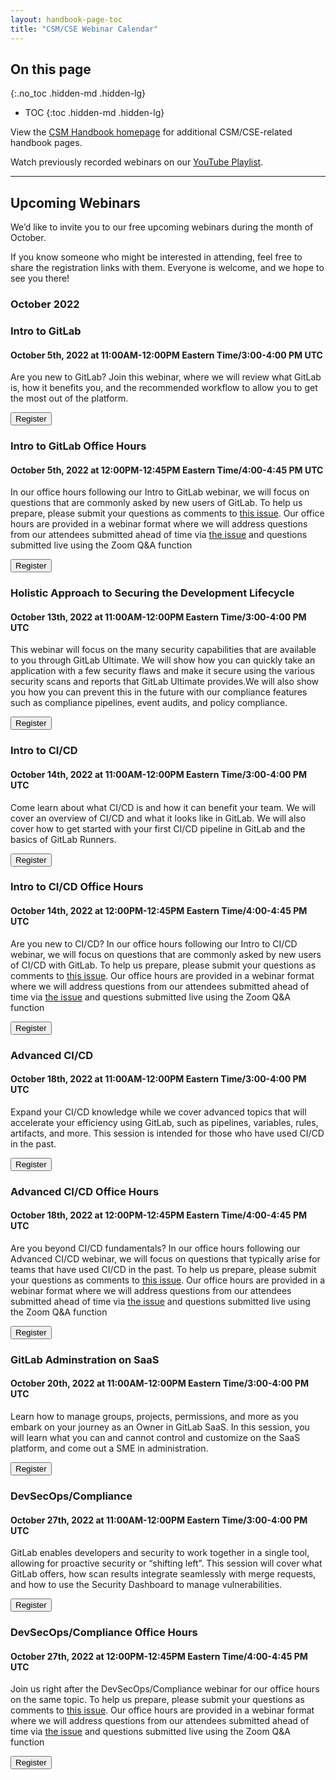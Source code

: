 ```yaml
---
layout: handbook-page-toc
title: "CSM/CSE Webinar Calendar"
---
```

## On this page
{:.no_toc .hidden-md .hidden-lg}

- TOC
{:toc .hidden-md .hidden-lg}

View the [CSM Handbook homepage](/handbook/customer-success/csm/) for additional CSM/CSE-related handbook pages.

Watch previously recorded webinars on our [YouTube Playlist](https://www.youtube.com/playlist?list=PL05JrBw4t0Kpczt4pRtyF147Uvn2bGGvq).

---

## Upcoming Webinars

We’d like to invite you to our free upcoming webinars during the month of October.

If you know someone who might be interested in attending, feel free to share the registration links with them. Everyone is welcome, and we hope to see you there!

### October 2022

### Intro to GitLab
#### October 5th, 2022 at 11:00AM-12:00PM Eastern Time/3:00-4:00 PM UTC

Are you new to GitLab? Join this webinar, where we will review what GitLab is, how it benefits you, and the recommended workflow to allow you to get the most out of the platform.
 
[<button class="btn btn-primary" type="button">Register</button>](https://gitlab.zoom.us/webinar/register/WN_BP6rcGcwRh6IERVmQpbkXA)

### Intro to GitLab Office Hours
#### October 5th, 2022 at 12:00PM-12:45PM Eastern Time/4:00-4:45 PM UTC

In our office hours following our Intro to GitLab webinar, we will focus on questions that are commonly asked by new users of GitLab. To help us prepare, please submit your questions as comments to [this issue](https://gitlab.com/gitlab-com/scale-cse-office-hours/-/issues/1). Our office hours are provided in a webinar format where we will address questions from our attendees submitted ahead of time via [the issue](https://gitlab.com/gitlab-com/scale-cse-office-hours/-/issues/1) and questions submitted live using the Zoom Q&A function

[<button class="btn btn-primary" type="button">Register</button>](https://gitlab.zoom.us/webinar/register/WN_-9NWyZpSQOCRhmmT9EaV7Q)

### Holistic Approach to Securing the Development Lifecycle
#### October 13th, 2022 at 11:00AM-12:00PM Eastern Time/3:00-4:00 PM UTC

This webinar will focus on the many security capabilities that are available to you through GitLab Ultimate. We will show how you can quickly take an application with a few security flaws and make it secure using the various security scans and reports that GitLab Ultimate provides.We will also show you how you can prevent this in the future with our compliance features such as compliance pipelines, event audits, and policy compliance.
 
[<button class="btn btn-primary" type="button">Register</button>](https://gitlab.zoom.us/webinar/register/WN_6GLZk2LrTnypPFbY-4qeng)

### Intro to CI/CD
#### October 14th, 2022 at 11:00AM-12:00PM Eastern Time/3:00-4:00 PM UTC

Come learn about what CI/CD is and how it can benefit your team. We will cover an overview of CI/CD and what it looks like in GitLab. We will also cover how to get started with your first CI/CD pipeline in GitLab and the basics of GitLab Runners.
 
[<button class="btn btn-primary" type="button">Register</button>](https://gitlab.zoom.us/webinar/register/WN_PeY0d4XDRDq91m8bR4CW-A)

### Intro to CI/CD Office Hours
#### October 14th, 2022 at 12:00PM-12:45PM Eastern Time/4:00-4:45 PM UTC

Are you new to CI/CD? In our office hours following our Intro to CI/CD webinar, we will focus on questions that are commonly asked by new users of CI/CD with GitLab. To help us prepare, please submit your questions as comments to [this issue](https://gitlab.com/gitlab-com/scale-cse-office-hours/-/issues/2). Our office hours are provided in a webinar format where we will address questions from our attendees submitted ahead of time via [the issue](https://gitlab.com/gitlab-com/scale-cse-office-hours/-/issues/2) and questions submitted live using the Zoom Q&A function

[<button class="btn btn-primary" type="button">Register</button>](https://gitlab.zoom.us/webinar/register/WN_Z1mI48RETCy6ScYIGSP0GQ)

### Advanced CI/CD
#### October 18th, 2022 at 11:00AM-12:00PM Eastern Time/3:00-4:00 PM UTC

Expand your CI/CD knowledge while we cover advanced topics that will accelerate your efficiency using GitLab, such as pipelines, variables, rules, artifacts, and more. This session is intended for those who have used CI/CD in the past.
 
[<button class="btn btn-primary" type="button">Register</button>](https://gitlab.zoom.us/webinar/register/WN_sZYEaYg8S4i3cgkzi9MHuw)

### Advanced CI/CD Office Hours
#### October 18th, 2022 at 12:00PM-12:45PM Eastern Time/4:00-4:45 PM UTC

Are you beyond CI/CD fundamentals? In our office hours following our Advanced CI/CD webinar, we will focus on questions that typically arise for teams that have used CI/CD in the past. To help us prepare, please submit your questions as comments to [this issue](https://gitlab.com/gitlab-com/scale-cse-office-hours/-/issues/3). Our office hours are provided in a webinar format where we will address questions from our attendees submitted ahead of time via [the issue](https://gitlab.com/gitlab-com/scale-cse-office-hours/-/issues/3) and questions submitted live using the Zoom Q&A function

[<button class="btn btn-primary" type="button">Register</button>](https://gitlab.zoom.us/webinar/register/WN_NzyK7sTcTWanLNsVTcG9Iw)

### GitLab Adminstration on SaaS
#### October 20th, 2022 at 11:00AM-12:00PM Eastern Time/3:00-4:00 PM UTC

Learn how to manage groups, projects, permissions, and more as you embark on your journey as an Owner in GitLab SaaS. In this session, you will learn what you can and cannot control and customize on the SaaS platform, and come out a SME in administration.
 
[<button class="btn btn-primary" type="button">Register</button>](https://gitlab.zoom.us/webinar/register/WN_AOEEvVMQQW2jN4Ok89VUJQ)

### DevSecOps/Compliance
#### October 27th, 2022 at 11:00AM-12:00PM Eastern Time/3:00-4:00 PM UTC

GitLab enables developers and security to work together in a single tool, allowing for proactive security or “shifting left”. This session will cover what GitLab offers, how scan results integrate seamlessly with merge requests, and how to use the Security Dashboard to manage vulnerabilities.
 
[<button class="btn btn-primary" type="button">Register</button>](https://gitlab.zoom.us/webinar/register/WN_CPl3Yw1JRo6pKNrx8Ej8uw)

### DevSecOps/Compliance Office Hours
#### October 27th, 2022 at 12:00PM-12:45PM Eastern Time/4:00-4:45 PM UTC

Join us right after the DevSecOps/Compliance webinar for our office hours on the same topic. To help us prepare, please submit your questions as comments to [this issue](https://gitlab.com/gitlab-com/scale-cse-office-hours/-/issues/4). Our office hours are provided in a webinar format where we will address questions from our attendees submitted ahead of time via [the issue](https://gitlab.com/gitlab-com/scale-cse-office-hours/-/issues/4) and questions submitted live using the Zoom Q&A function

[<button class="btn btn-primary" type="button">Register</button>](https://gitlab.zoom.us/webinar/register/WN_e1otzrZoSZev9AC-QAOn3A)

